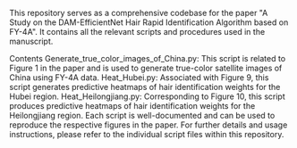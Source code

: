 This repository serves as a comprehensive codebase for the paper "A Study on the DAM-EfficientNet Hair Rapid Identification Algorithm based on FY-4A". It contains all the relevant scripts and procedures used in the manuscript.

Contents
Generate_true_color_images_of_China.py: This script is related to Figure 1 in the paper and is used to generate true-color satellite images of China using FY-4A data.
Heat_Hubei.py: Associated with Figure 9, this script generates predictive heatmaps of hair identification weights for the Hubei region.
Heat_Heilongjiang.py: Corresponding to Figure 10, this script produces predictive heatmaps of hair identification weights for the Heilongjiang region.
Each script is well-documented and can be used to reproduce the respective figures in the paper. For further details and usage instructions, please refer to the individual script files within this repository.

